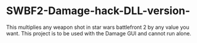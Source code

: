 # SWBF2-Damage-hack-DLL-version-
This multiplies any weapon shot in star wars battlefront 2 by any value you want. This project is to be used with the Damage GUI and cannot run alone.
